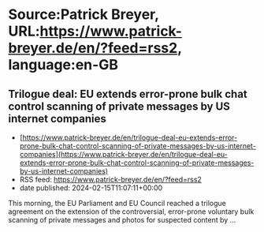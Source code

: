 # Source:Patrick Breyer, URL:https://www.patrick-breyer.de/en/?feed=rss2, language:en-GB

## Trilogue deal: EU extends error-prone bulk chat control scanning of private messages by US internet companies
 - [https://www.patrick-breyer.de/en/trilogue-deal-eu-extends-error-prone-bulk-chat-control-scanning-of-private-messages-by-us-internet-companies](https://www.patrick-breyer.de/en/trilogue-deal-eu-extends-error-prone-bulk-chat-control-scanning-of-private-messages-by-us-internet-companies)
 - RSS feed: https://www.patrick-breyer.de/en/?feed=rss2
 - date published: 2024-02-15T11:07:11+00:00

<p>This morning, the EU Parliament and EU Council reached a trilogue agreement on the extension of the controversial, error-prone voluntary bulk scanning of private messages and photos for suspected content by <span>…</span></p>

